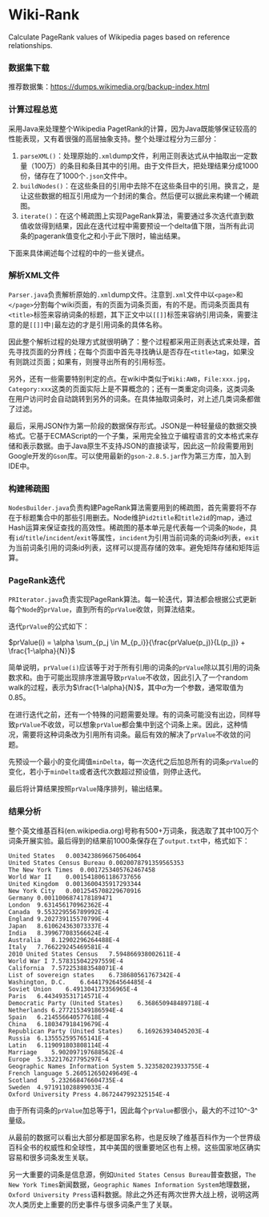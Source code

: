# Wiki-Rank

Calculate PageRank values of Wikipedia pages based on reference relationships.

### 数据集下载

推荐数据集：https://dumps.wikimedia.org/backup-index.html

### 计算过程总览

采用Java来处理整个Wikipedia PagetRank的计算，因为Java既能够保证较高的性能表现，又有着很强的高层抽象支持。整个处理过程分为三部分：

1. `parseXML()`：处理原始的`.xml`dump文件，利用正则表达式从中抽取出一定数量（100万）的条目和条目其中的引用。由于文件巨大，把处理结果分成1000份，储存在了1000个`.json`文件中。
2. `buildNodes()`：在这些条目的引用中去除不在这些条目中的引用。换言之，是让这些数据的相互引用成为一个封闭的集合。然后便可以据此来构建一个稀疏图。
3. `iterate()`：在这个稀疏图上实现PageRank算法，需要通过多次迭代直到数值收敛得到结果，因此在迭代过程中需要预设一个delta值下限，当所有此词条的pagerank值变化之和小于此下限时，输出结果。

下面来具体阐述每个过程的中的一些关键点。

### 解析XML文件

`Parser.java`负责解析原始的`.xml`dump文件。注意到`.xml`文件中以`<page>`和`</page>`分割每个wiki页面，有的页面为词条页面，有的不是。而词条页面具有`<title>`标签来容纳词条的标题，其下正文中以`[[]]`标签来容纳引用词条，需要注意的是`[[]]`中`|`最左边的才是引用词条的具体名称。

因此整个解析过程的处理方式就很明确了：整个过程都采用正则表达式来处理，首先寻找页面的分界线；在每个页面中首先寻找确认是否存在`<title>`tag，如果没有则跳过页面；如果有，则搜寻出所有的引用标签。

另外，还有一些需要特别判定的点。在wiki中类似于`Wiki:AWB`，`File:xxx.jpg`，`Category:xxx`这类的页面实际上是不算概念的；还有一类重定向词条，这类词条在用户访问时会自动跳转到另外的词条。在具体抽取词条时，对上述几类词条都做了过滤。

最后，采用JSON作为第一阶段的数据保存形式。JSON是一种轻量级的数据交换格式。它基于ECMAScript的一个子集，采用完全独立于编程语言的文本格式来存储和表示数据。由于Java原生不支持JSON的直接读写，因此这一阶段需要用到Google开发的`Gson`库。可以使用最新的`gson-2.8.5.jar`作为第三方库，加入到IDE中。

### 构建稀疏图

`NodesBuilder.java`负责构建PageRank算法需要用到的稀疏图，首先需要将不存在于标题集合中的那些引用删去。Node维护`id2title`和`title2id`的map，通过Hash运算来保证查找的高效性。稀疏图的基本单元是代表每一个词条的`Node`，具有`id`/`title`/`incident`/`exit`等属性，`incident`为引用当前词条的词条id列表，`exit`为当前词条引用的词条id列表，这样可以提高存储的效率。避免矩阵存储和矩阵运算。

### PageRank迭代

`PRIterator.java`负责实现PageRank算法。每一轮迭代，算法都会根据公式更新每个`Node`的`prValue`，直到所有的`prValue`收敛，则算法结束。

迭代`prValue`的公式如下：

$prValue(i) = \alpha \sum_{p_j \in M_{p_i}}{\frac{prValue(p_j)}{L(p_j)} + \frac{1-\alpha}{N}}$

简单说明，`prValue(i)`应该等于对于所有引用i的词条的`prValue`除以其引用的词条数求和。由于可能出现排序泄漏导致`prValue`不收敛，因此引入了一个random walk的过程，表示为$\frac{1-\alpha}{N}$，其中$\alpha$为一个参数，通常取值为0.85。

在进行迭代之前，还有一个特殊的问题需要处理。有的词条可能没有出边，同样导致`prValue`不收敛，可以想象`prValue`都会集中到这个词条上来。因此，这种情况，需要将这种词条改为引用所有词条。最后有效的解决了`prValue`不收敛的问题。

先预设一个最小的变化阈值`minDelta`，每一次迭代之后加总所有的词条`prValue`的变化，若小于`minDelta`或者迭代次数超过预设值，则停止迭代。

最后将计算结果按照`prValue`降序排列，输出结果。

### 结果分析

整个英文维基百科(en.wikipedia.org)号称有500+万词条，我选取了其中100万个词条开展实验。最后得到的结果前1000条保存在了`output.txt`中，格式如下：

```
United States	0.0034238696675064064
United States Census Bureau	0.0020078791359565353
The New York Times	0.0017253405762467458
World War II	0.0015418061186737656
United Kingdom	0.0013600435917293344
New York City	0.0012545708229670916
Germany	0.0011006874178189471
London	9.631456170962362E-4
Canada	9.553229556789992E-4
England	9.202739115570799E-4
Japan	8.610624363073337E-4
India	8.399677083566624E-4
Australia	8.12902296264488E-4
Italy	7.766229245469581E-4
2010 United States Census	7.594866938002611E-4
World War I	7.578315042297559E-4
California	7.572253883548071E-4
List of sovereign states	6.738680561767342E-4
Washington, D.C.	6.644179264564485E-4
Soviet Union	6.491304173356965E-4
Paris	6.443493531714571E-4
Democratic Party (United States)	6.368650948489718E-4
Netherlands	6.277215349186594E-4
Spain	6.214556640577618E-4
China	6.180347918419679E-4
Republican Party (United States)	6.169263934045203E-4
Russia	6.135552595765141E-4
Latin	6.119091803808114E-4
Marriage	5.902097197688562E-4
Europe	5.332217627795297E-4
Geographic Names Information System	5.323582023933755E-4
French language	5.260512650249649E-4
Scotland	5.232668476604735E-4
Sweden	4.971911028899033E-4
Oxford University Press	4.8672447992325154E-4
```

由于所有词条的`prValue`加总等于1，因此每个`prValue`都很小，最大的不过10^-3^量级。

从最前的数据可以看出大部分都是国家名称，也是反映了维基百科作为一个世界级百科全书的权威性和全球性，其中美国的很重要地区也有上榜。这些国家地区确实容易和很多词条发生关联。

另一大重要的词条是信息源，例如`United States Census Bureau`普查数据，`The New York Times`新闻数据，`Geographic Names Information System`地理数据，`Oxford University Press`语料数据。除此之外还有两次世界大战上榜，说明这两次人类历史上重要的历史事件与很多词条产生了关联。